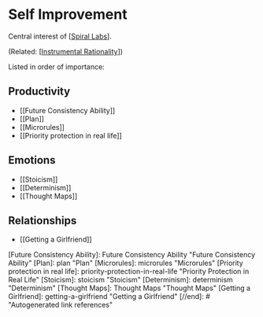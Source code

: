 # Self Improvement

Central interest of [[Spiral Labs]].

(Related: [[Instrumental Rationality]])

Listed in order of importance:

## 


## Productivity
- [[Future Consistency Ability]]
- [[Plan]]
- [[Microrules]]
- [[Priority protection in real life]]

## Emotions
- [[Stoicism]]
- [[Determinism]]
- [[Thought Maps]]

## Relationships
- [[Getting a Girlfriend]]


[//begin]: # "Autogenerated link references for markdown compatibility"
[Spiral Labs]: Spiral-Labs "Spiral Labs"
[Instrumental Rationality]: instrumental-rationality "Instrumental Rationality"
[Future Consistency Ability]: Future Consistency Ability "Future Consistency Ability"
[Plan]: plan "Plan"
[Microrules]: microrules "Microrules"
[Priority protection in real life]: priority-protection-in-real-life "Priority Protection in Real Life"
[Stoicism]: stoicism "Stoicism"
[Determinism]: determinism "Determinism"
[Thought Maps]: Thought Maps "Thought Maps"
[Getting a Girlfriend]: getting-a-girlfriend "Getting a Girlfriend"
[//end]: # "Autogenerated link references"